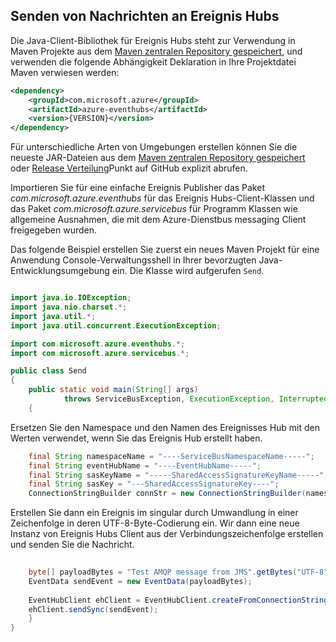 ## <a name="send-messages-to-event-hubs"></a>Senden von Nachrichten an Ereignis Hubs

Die Java-Client-Bibliothek für Ereignis Hubs steht zur Verwendung in Maven Projekte aus dem [Maven zentralen Repository gespeichert](https://search.maven.org/#search%7Cga%7C1%7Ca%3A%22azure-eventhubs%22), und verwenden die folgende Abhängigkeit Deklaration in Ihre Projektdatei Maven verwiesen werden:    

``` XML
<dependency>
    <groupId>com.microsoft.azure</groupId>
    <artifactId>azure-eventhubs</artifactId>
    <version>{VERSION}</version>
</dependency>
```
 
Für unterschiedliche Arten von Umgebungen erstellen können Sie die neueste JAR-Dateien aus dem [Maven zentralen Repository gespeichert](https://search.maven.org/#search%7Cga%7C1%7Ca%3A%22azure-eventhubs%22) oder [Release Verteilung](https://github.com/Azure/azure-event-hubs/releases)Punkt auf GitHub explizit abrufen.  

Importieren Sie für eine einfache Ereignis Publisher das Paket *com.microsoft.azure.eventhubs* für das Ereignis Hubs-Client-Klassen und das Paket *com.microsoft.azure.servicebus* für Programm Klassen wie allgemeine Ausnahmen, die mit dem Azure-Dienstbus messaging Client freigegeben wurden. 

Das folgende Beispiel erstellen Sie zuerst ein neues Maven Projekt für eine Anwendung Console-Verwaltungsshell in Ihrer bevorzugten Java-Entwicklungsumgebung ein. Die Klasse wird aufgerufen ```Send```.     

``` Java

import java.io.IOException;
import java.nio.charset.*;
import java.util.*;
import java.util.concurrent.ExecutionException;

import com.microsoft.azure.eventhubs.*;
import com.microsoft.azure.servicebus.*;

public class Send
{
    public static void main(String[] args) 
            throws ServiceBusException, ExecutionException, InterruptedException, IOException
    {
```

Ersetzen Sie den Namespace und den Namen des Ereignisses Hub mit den Werten verwendet, wenn Sie das Ereignis Hub erstellt haben.

``` Java
    final String namespaceName = "----ServiceBusNamespaceName-----";
    final String eventHubName = "----EventHubName-----";
    final String sasKeyName = "-----SharedAccessSignatureKeyName-----";
    final String sasKey = "---SharedAccessSignatureKey----";
    ConnectionStringBuilder connStr = new ConnectionStringBuilder(namespaceName, eventHubName, sasKeyName, sasKey);
```

Erstellen Sie dann ein Ereignis im singular durch Umwandlung in einer Zeichenfolge in deren UTF-8-Byte-Codierung ein. Wir dann eine neue Instanz von Ereignis Hubs Client aus der Verbindungszeichenfolge erstellen und senden Sie die Nachricht.   

``` Java 
                
    byte[] payloadBytes = "Test AMQP message from JMS".getBytes("UTF-8");
    EventData sendEvent = new EventData(payloadBytes);
    
    EventHubClient ehClient = EventHubClient.createFromConnectionStringSync(connStr.toString());
    ehClient.sendSync(sendEvent);
    }
}

``` 
